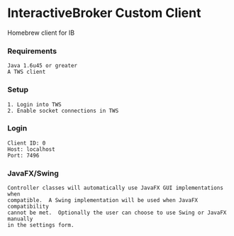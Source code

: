 # InteractiveBroker Custom Client
Homebrew client for IB

### Requirements
	Java 1.6u45 or greater
	A TWS client 

### Setup
	1. Login into TWS
	2. Enable socket connections in TWS

### Login
	Client ID: 0
	Host: localhost
	Port: 7496

### JavaFX/Swing
	Controller classes will automatically use JavaFX GUI implementations when
	compatible.  A Swing implementation will be used when JavaFX compatibility
	cannot be met.  Optionally the user can choose to use Swing or JavaFX manually
	in the settings form.



